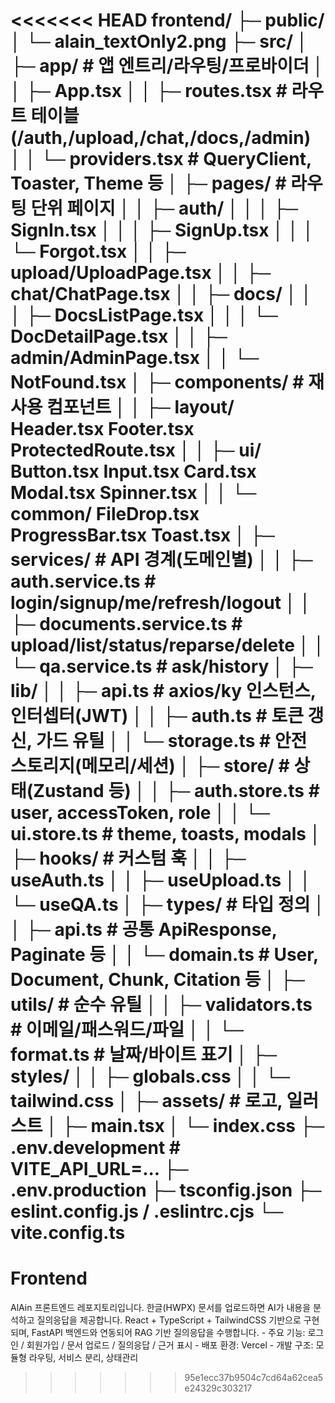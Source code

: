 <<<<<<< HEAD
frontend/
├─ public/
│ └─ alain_textOnly2.png
├─ src/
│ ├─ app/ # 앱 엔트리/라우팅/프로바이더
│ │ ├─ App.tsx
│ │ ├─ routes.tsx # 라우트 테이블(/auth,/upload,/chat,/docs,/admin)
│ │ └─ providers.tsx # QueryClient, Toaster, Theme 등
│ ├─ pages/ # 라우팅 단위 페이지
│ │ ├─ auth/
│ │ │ ├─ SignIn.tsx
│ │ │ ├─ SignUp.tsx
│ │ │ └─ Forgot.tsx
│ │ ├─ upload/UploadPage.tsx
│ │ ├─ chat/ChatPage.tsx
│ │ ├─ docs/
│ │ │ ├─ DocsListPage.tsx
│ │ │ └─ DocDetailPage.tsx
│ │ ├─ admin/AdminPage.tsx
│ │ └─ NotFound.tsx
│ ├─ components/ # 재사용 컴포넌트
│ │ ├─ layout/ Header.tsx Footer.tsx ProtectedRoute.tsx
│ │ ├─ ui/ Button.tsx Input.tsx Card.tsx Modal.tsx Spinner.tsx
│ │ └─ common/ FileDrop.tsx ProgressBar.tsx Toast.tsx
│ ├─ services/ # API 경계(도메인별)
│ │ ├─ auth.service.ts # login/signup/me/refresh/logout
│ │ ├─ documents.service.ts # upload/list/status/reparse/delete
│ │ └─ qa.service.ts # ask/history
│ ├─ lib/
│ │ ├─ api.ts # axios/ky 인스턴스, 인터셉터(JWT)
│ │ ├─ auth.ts # 토큰 갱신, 가드 유틸
│ │ └─ storage.ts # 안전 스토리지(메모리/세션)
│ ├─ store/ # 상태(Zustand 등)
│ │ ├─ auth.store.ts # user, accessToken, role
│ │ └─ ui.store.ts # theme, toasts, modals
│ ├─ hooks/ # 커스텀 훅
│ │ ├─ useAuth.ts
│ │ ├─ useUpload.ts
│ │ └─ useQA.ts
│ ├─ types/ # 타입 정의
│ │ ├─ api.ts # 공통 ApiResponse, Paginate 등
│ │ └─ domain.ts # User, Document, Chunk, Citation 등
│ ├─ utils/ # 순수 유틸
│ │ ├─ validators.ts # 이메일/패스워드/파일
│ │ └─ format.ts # 날짜/바이트 표기
│ ├─ styles/
│ │ ├─ globals.css
│ │ └─ tailwind.css
│ ├─ assets/ # 로고, 일러스트
│ ├─ main.tsx
│ └─ index.css
├─ .env.development # VITE_API_URL=...
├─ .env.production
├─ tsconfig.json
├─ eslint.config.js / .eslintrc.cjs
└─ vite.config.ts
=======
# Frontend
AlAin 프론트엔드 레포지토리입니다. 한글(HWPX) 문서를 업로드하면 AI가 내용을 분석하고 질의응답을 제공합니다. React + TypeScript + TailwindCSS 기반으로 구현되며, FastAPI 백엔드와 연동되어 RAG 기반 질의응답을 수행합니다.  - 주요 기능: 로그인 / 회원가입 / 문서 업로드 / 질의응답 / 근거 표시 - 배포 환경: Vercel - 개발 구조: 모듈형 라우팅, 서비스 분리, 상태관리
>>>>>>> 95e1ecc37b9504c7cd64a62cea5e24329c303217
